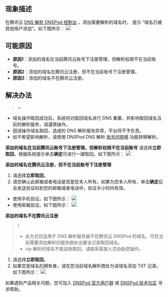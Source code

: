 ## 现象描述
在腾讯云 [ DNS 解析 DNSPod 控制台](https://console.cloud.tencent.com/cns) ，添加需要解析的域名时， 提示 “域名已被其他用户添加”。如下图所示：
![](https://main.qcloudimg.com/raw/bb1d76b867c43d1365d665781bc7c576.png)

## 可能原因
- **原因1**：添加的域名在当前腾讯云账号下注册管理，但解析权限不在当前账号。
- **原因2**：添加的域名在腾讯云注册，但不在当前账号下注册管理。
- **原因3**：添加的域名不在腾讯云注册。

## 解决办法
>=
- 域名操作取回成功后，系统将对取回域名进行 DNS 重置，并影响取回域名当前的解析服务，请谨慎操作。
- 因误操作域名取回，造成的 DNS 解析服务异常，平台将不予负责。
- 如不希望影响解析，请使用 DNSPod DNS 解析 [账号间转移](https://docs.dnspod.cn/dns/6052c24fb9640b6a785aa32e/) 功能转移解析。


**添加的域名在当前腾讯云账号下注册管理，但解析权限不在当前账号**
请选择**立即取回**，根据系统提示单击**确定**可进行一键取回。如下图所示：
![](https://main.qcloudimg.com/raw/525587542bd14e43f30e525bd9c57317.png)

**添加的域名在腾讯云注册，但不在当前账号下注册管理**
1. 请选择**立即取回**。
2. 请您确认此邮箱或者电话是否是您本人所有。如果为您本人所有，单击**确定**后会发送验证码到您的邮箱或者电话中，验证半小时内有效。
 - 使用手机验证。如下图所示：
![](https://main.qcloudimg.com/raw/5a243ebc728e6183f4d95f3d1587c9d2.png)
 - 使用邮箱验证。如下图所示：
![](https://main.qcloudimg.com/raw/8499698aed2d16e6d5e792a5afb50cc7.png)

**添加的域名不在腾讯云注册**
>!
>- 此方式仅适用于 DNS 解析服务器不在腾讯云 DNSPod 的域名，可在当前需要添加解析的服务商处设置该记录取回域名。
>- vip 解析的域名不能自助取回，请联系客服人员协助您操作。
>
1. 请选择**立即取回**。
2. 如果您是域名的拥有者，请在您当前域名解析商处为该域名添加 TXT 记录。如下图所示：
![](https://main.qcloudimg.com/raw/d24d159c6e27952ef14c6f057e340c17.png)

如果遇到产品相关问题，您可加入 [DNSPod 官方用户群](https://cloud.tencent.com/document/product/242/57608#DNSPod) 或 [DNSPod 技术社区](https://dnspod.chat/) 寻求帮助。

